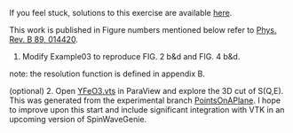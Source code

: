 If you feel stuck, solutions to this exercise are available [here](solution).

This work is published in  Figure numbers mentioned below refer to [Phys. Rev. B 89, 014420](http://journals.aps.org/prb/abstract/10.1103/PhysRevB.89.014420).

1. Modify Example03 to reproduce FIG. 2 b&d and FIG. 4 b&d.

note: the resolution function is defined in appendix B.

(optional) 2. Open [YFeO3.vts](https://www.dropbox.com/s/z4cvnmmndyr3vum/YFeO3.vts?dl=0) in ParaView and explore the 3D cut of S(Q,E). This was generated from the experimental branch [PointsOnAPlane](https://github.com/quantumsteve/SpinWaveGenie/tree/PointsOnAPlane). I hope to improve upon this start and include significant integration with VTK in an upcoming version of SpinWaveGenie.
